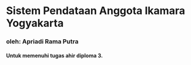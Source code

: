 # Sistem Pendataan Anggota Ikamara Yogyakarta
### oleh: Apriadi Rama Putra
#### Untuk memenuhi tugas ahir diploma 3.